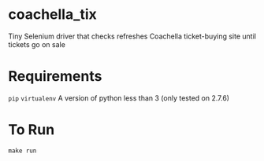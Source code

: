 coachella_tix
=============

Tiny Selenium driver that checks refreshes Coachella ticket-buying site until tickets go on sale

Requirements
============
`pip`
`virtualenv`
A version of python less than 3 (only tested on 2.7.6)

To Run
======
`make run`
